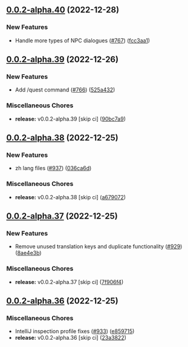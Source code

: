## [0.0.2-alpha.40](https://github.com/Wynntils/Artemis/compare/v0.0.2-alpha.39...v0.0.2-alpha.40) (2022-12-28)


### New Features

* Handle more types of NPC dialogues ([#767](https://github.com/Wynntils/Artemis/issues/767)) ([fcc3aa1](https://github.com/Wynntils/Artemis/commit/fcc3aa1ddbaeb2cda1f3ed9a556eb82967060281))

## [0.0.2-alpha.39](https://github.com/Wynntils/Artemis/compare/v0.0.2-alpha.38...v0.0.2-alpha.39) (2022-12-26)


### New Features

* Add /quest command ([#766](https://github.com/Wynntils/Artemis/issues/766)) ([525a432](https://github.com/Wynntils/Artemis/commit/525a432a26c8e5b01aa9bf82b88eebe77eaabe41))


### Miscellaneous Chores

* **release:** v0.0.2-alpha.39 [skip ci] ([90bc7a9](https://github.com/Wynntils/Artemis/commit/90bc7a975582babf93d0fcae39dedb5146c99e7a))

## [0.0.2-alpha.38](https://github.com/Wynntils/Artemis/compare/v0.0.2-alpha.37...v0.0.2-alpha.38) (2022-12-25)


### New Features

* zh lang files ([#937](https://github.com/Wynntils/Artemis/issues/937)) ([036ca6d](https://github.com/Wynntils/Artemis/commit/036ca6d62832b550bafd7a15244d40dda10eaf93))


### Miscellaneous Chores

* **release:** v0.0.2-alpha.38 [skip ci] ([a679072](https://github.com/Wynntils/Artemis/commit/a679072bf2a6c4035101c9815affc71b58d666b7))

## [0.0.2-alpha.37](https://github.com/Wynntils/Artemis/compare/v0.0.2-alpha.36...v0.0.2-alpha.37) (2022-12-25)


### New Features

* Remove unused translation keys and duplicate functionality ([#929](https://github.com/Wynntils/Artemis/issues/929)) ([8ae4e3b](https://github.com/Wynntils/Artemis/commit/8ae4e3b90a8293d8b8e8ff1c0c187e734207e328))


### Miscellaneous Chores

* **release:** v0.0.2-alpha.37 [skip ci] ([7f906f4](https://github.com/Wynntils/Artemis/commit/7f906f4cbfdaad107246beb0ce61fe4ce42628ac))

## [0.0.2-alpha.36](https://github.com/Wynntils/Artemis/compare/v0.0.2-alpha.35...v0.0.2-alpha.36) (2022-12-25)


### Miscellaneous Chores

* IntelliJ inspection profile fixes ([#933](https://github.com/Wynntils/Artemis/issues/933)) ([e859715](https://github.com/Wynntils/Artemis/commit/e859715ad9161532d6a9e4d23dc75228ea2f6915))
* **release:** v0.0.2-alpha.36 [skip ci] ([23a3822](https://github.com/Wynntils/Artemis/commit/23a382217597975816ea257c02a621f40af7cc3d))

